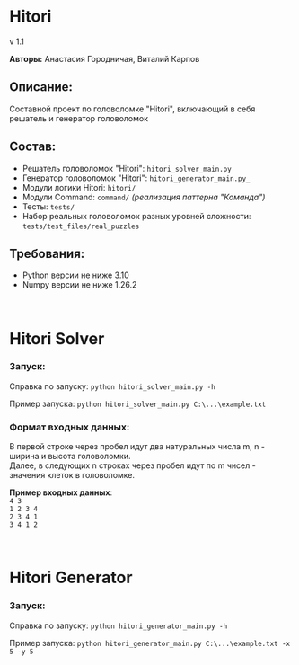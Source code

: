 # Hitori

v 1.1

**Авторы:** Анастасия Городничая, Виталий Карпов

## Описание:

Составной проект по головоломке "Hitori", включающий в себя решатель и генератор головоломок

## Состав:

* Решатель головоломок "Hitori": ```hitori_solver_main.py```
* Генератор головоломок "Hitori": ```hitori_generator_main.py_```
* Модули логики Hitori: ```hitori/```
* Модули Command: ```command/``` *(реализация паттерна "Команда")*
* Тесты: ```tests/```
* Набор реальных головоломок разных уровней сложности: ```tests/test_files/real_puzzles```

## Требования:

* Python версии не ниже 3.10
* Numpy версии не ниже 1.26.2

<br/>

# Hitori Solver

### Запуск:

Справка по запуску: ```python hitori_solver_main.py -h```

Пример запуска: ```python hitori_solver_main.py C:\...\example.txt```

### Формат входных данных:

В первой строке через пробел идут два натуральных числа m, n - ширина и высота головоломки.  
Далее, в следующих n строках через пробел идут по m чисел - значения клеток в головоломке.  

**Пример входных данных**:  
```4 3```  
```1 2 3 4```  
```2 3 4 1```  
```3 4 1 2```  

<br/>

# Hitori Generator

### Запуск:

Справка по запуску: ```python hitori_generator_main.py -h```

Пример запуска: ```python hitori_generator_main.py C:\...\example.txt -x 5 -y 5```
